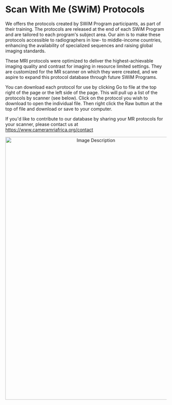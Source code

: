 # Scan With Me (SWiM) Protocols

We offers the protocols created by SWiM Program participants, as part of their training. The protocols are released at the end of each SWiM Program and are tailored to each program's subject area. Our aim is to make these protocols accessible to radiographers in low- to middle-income countries, enhancing the availability of specialized sequences and raising global imaging standards.

These MRI protocols were optimized to deliver the highest-achievable imaging quality and contrast for imaging in resource limited settings. They are customized for the MR scanner on which they were created, and we aspire to expand this protocol database through future SWiM Programs. 

You can download each protocol for use by clicking Go to file at the top right of the page or the left side of the page. This will pull up a list of the protocols by scanner (see below). Click on the protocol you wish to download to open the individual file. Then right click the Raw button at the top of file and download or save to your computer. 

If you'd like to contribute to our database by sharing your MR protocols for your scanner, please contact us at https://www.cameramriafrica.org/contact

<p align="center">
  <img src="SWiM_Program_Schedule.png" alt="Image Description" width="550" height="820">
</p>
